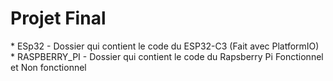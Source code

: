 <h1> Projet Final </h1>
* ESp32 - Dossier qui contient le code du ESP32-C3 (Fait avec PlatformIO)
* RASPBERRY_PI - Dossier qui contient le code du Rapsberry Pi Fonctionnel et Non fonctionnel

